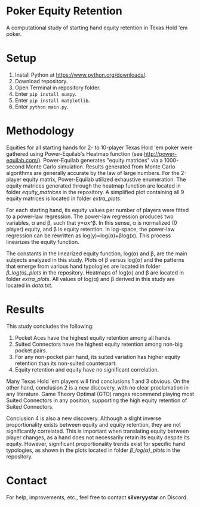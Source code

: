 # Poker Equity Retention
A computational study of starting hand equity retention in Texas Hold 'em poker.

# Setup
1. Install Python at https://www.python.org/downloads/.
2. Download repository.
3. Open Terminal in repository folder.
4. Enter `pip install numpy`.
5. Enter `pip install matplotlib`.
6. Enter `python main.py`.

# Methodology
Equities for all starting hands for 2- to 10-player Texas Hold 'em poker were gathered using Power-Equilab's Heatmap function (see http://power-equilab.com/).
Power-Equilab generates "equity matrices" via a 1000-second Monte Carlo simulation.
Results generated from Monte Carlo algorithms are generally accurate by the law of large numbers.
For the 2-player equity matrix, Power-Equilab utilized exhaustive enumeration.
The equity matrices generated through the heatmap function are located in folder *equity_matrices* in the repository.
A simplified plot containing all 9 equity matrices is located in folder *extra_plots*.

For each starting hand, its equity values per number of players were fitted to a power-law regression.
The power-law regression produces two variables, α and β, such that y=αx^β.
In this sense, α is normalized (0 player) equity, and β is equity retention.
In log-space, the power-law regression can be rewritten as log(y)=log(α)+βlog(x).
This process linearizes the equity function.

The constants in the linearized equity function, log(α) and β, are the main subjects analyzed in this study.
Plots of β versus log(α) and the patterns that emerge from various hand typologies are located in folder *β_log(α)_plots* in the repository.
Heatmaps of log(α) and β are located in folder *extra_plots*.
All values of log(α) and β derived in this study are located in *data.txt*.

# Results
This study concludes the following:
1. Pocket Aces have the highest equity retention among all hands.
2. Suited Connectors have the highest equity retention among non-big pocket pairs.
3. For any non-pocket pair hand, its suited variation has higher equity retention than its non-suited counterpart.
4. Equity retention and equity have no significant correlation.

Many Texas Hold 'em players will find conclusions 1 and 3 obvious.
On the other hand, conclusion 2 is a new discovery, with no clear proclamation in any literature.
Game Theory Optimal (GTO) ranges recommend playing most Suited Connectors in any position, supporting the high equity retention of Suited Connectors.

Conclusion 4 is also a new discovery.
Although a slight inverse proportionality exists between equity and equity retention, they are not significantly correlated.
This is important when translating equity between player changes, as a hand does not necessarily retain its equity despite its equity.
However, significant proportionality trends exist for specific hand typologies, as shown in the plots located in folder *β_log(α)_plots* in the repository.

# Contact
For help, improvements, etc., feel free to contact **silveryystar** on Discord.
